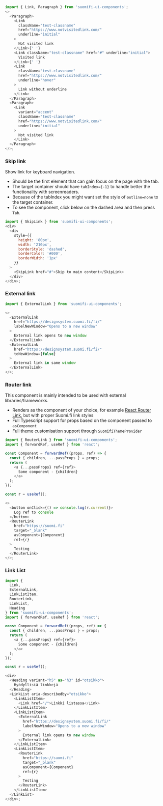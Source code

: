 ```js
import { Link, Paragraph } from 'suomifi-ui-components';
<>
  <Paragraph>
    <Link
      className="test-classname"
      href="https://www.notvisitedlink.com/"
      underline="initial"
    >
      Not visited link
    </Link>{' '}
    <Link className="test-classname" href="#" underline="initial">
      Visited link
    </Link>{' '}
    <Link
      className="test-classname"
      href="https://www.notvisitedlink.com/"
      underline="hover"
    >
      Link without underline
    </Link>
  </Paragraph>
  <Paragraph>
    <Link
      variant="accent"
      className="test-classname"
      href="https://www.notvisitedlink.com/"
      underline="initial"
    >
      Not visited link
    </Link>
  </Paragraph>
</>;
```

### Skip link

Show link for keyboard navigation.

- Should be the first element that can gain focus on the page with the tab.
- The target container should have `tabIndex={-1}` to handle better the functionality with screenreaders.
- Because of the tabIndex you might want set the style of `outline=none` to the target container.
- To see the component, click below on the dashed area and then press `Tab`.

```js
import { SkipLink } from 'suomifi-ui-components';
<div>
  <div
    style={{
      height: '80px',
      width: '210px',
      borderStyle: 'dashed',
      borderColor: '#000',
      borderWidth: '1px'
    }}
  >
    <SkipLink href="#">Skip to main content</SkipLink>
  </div>
</div>;
```

### External link

```js
import { ExternalLink } from 'suomifi-ui-components';

<>
  <ExternalLink
    href="https://designsystem.suomi.fi/fi/"
    labelNewWindow="Opens to a new window"
  >
    External link opens to new window
  </ExternalLink>
  <ExternalLink
    href="https://designsystem.suomi.fi/fi/"
    toNewWindow={false}
  >
    External link in same window
  </ExternalLink>
</>;
```

### Router link

This component is mainly intended to be used with external libraries/frameworks.

- Renders as the component of your choice, for example <a href="https://reactrouter.com/docs/en/v6/components/link" target="_blank">React Router Link</a>, but with proper Suomi.fi link styles
- Full Typescript support for props based on the component passed to `asComponent`
- Full theme customisation support through `SuomifiThemeProvider`

```js
import { RouterLink } from 'suomifi-ui-components';
import { forwardRef, useRef } from 'react';

const Component = forwardRef((props, ref) => {
  const { children, ...passProps } = props;
  return (
    <a {...passProps} ref={ref}>
      Some component - {children}
    </a>
  );
});

const r = useRef();

<>
  <button onClick={() => console.log(r.current)}>
    Log ref to console
  </button>
  <RouterLink
    href="https://suomi.fi"
    target="_blank"
    asComponent={Component}
    ref={r}
  >
    Testing
  </RouterLink>
</>;
```

### Link List

```js
import {
  Link,
  ExternalLink,
  LinkListItem,
  RouterLink,
  LinkList,
  Heading
} from 'suomifi-ui-components';
import { forwardRef, useRef } from 'react';

const Component = forwardRef((props, ref) => {
  const { children, ...passProps } = props;
  return (
    <a {...passProps} ref={ref}>
      Some component - {children}
    </a>
  );
});

const r = useRef();

<div>
  <Heading variant="h5" as="h3" id="otsikko">
    Hyödyllisiä linkkejä
  </Heading>
  <LinkList aria-describedby="otsikko">
    <LinkListItem>
      <Link href="/">Linkki listassa</Link>
    </LinkListItem>
    <LinkListItem>
      <ExternalLink
        href="https://designsystem.suomi.fi/fi/"
        labelNewWindow="Opens to a new window"
      >
        External link opens to new window
      </ExternalLink>
    </LinkListItem>
    <LinkListItem>
      <RouterLink
        href="https://suomi.fi"
        target="_blank"
        asComponent={Component}
        ref={r}
      >
        Testing
      </RouterLink>
    </LinkListItem>
  </LinkList>
</div>;
```
